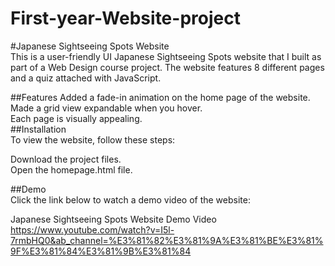 # First-year-Website-project
#Japanese Sightseeing Spots Website  
This is a user-friendly UI Japanese Sightseeing Spots website that I built as part of a Web Design course project. The website features 8 different pages and a quiz attached with JavaScript.  
  
##Features
Added a fade-in animation on the home page of the website.  
Made a grid view expandable when you hover.  
Each page is visually appealing.  
##Installation  
To view the website, follow these steps:  

Download the project files.  
Open the homepage.html file.  
  
##Demo  
Click the link below to watch a demo video of the website:  
  
Japanese Sightseeing Spots Website Demo Video  
https://www.youtube.com/watch?v=I5l-7rmbHQ0&ab_channel=%E3%81%82%E3%81%9A%E3%81%BE%E3%81%9F%E3%81%84%E3%81%9B%E3%81%84


